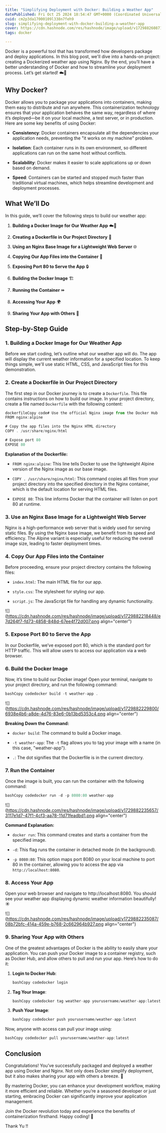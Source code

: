 ```yaml
---
title: "Simplifying Deployment with Docker: Building a Weather App"
datePublished: Fri Oct 25 2024 18:54:47 GMT+0000 (Coordinated Universal Time)
cuid: cm2p3da17000109l338n7feh9
slug: simplifying-deployment-with-docker-building-a-weather-app
cover: https://cdn.hashnode.com/res/hashnode/image/upload/v1729882608719/1134f407-c271-49c8-8163-ecef9ae337d2.jpeg
tags: docker

---
```


Docker is a powerful tool that has transformed how developers package and deploy applications. In this blog post, we'll dive into a hands-on project: creating a Dockerized weather app using Nginx. By the end, you’ll have a better understanding of Docker and how to streamline your deployment process. Let’s get started! ☁️🚀

## Why Docker?

Docker allows you to package your applications into containers, making them easy to distribute and run anywhere. This containerization technology ensures that your application behaves the same way, regardless of where it’s deployed—be it on your local machine, a test server, or in production. Here are some key benefits of using Docker:

* **Consistency**: Docker containers encapsulate all the dependencies your application needs, preventing the "it works on my machine" problem.
    
* **Isolation**: Each container runs in its own environment, so different applications can run on the same host without conflicts.
    
* **Scalability**: Docker makes it easier to scale applications up or down based on demand.
    
* **Speed**: Containers can be started and stopped much faster than traditional virtual machines, which helps streamline development and deployment processes.
    

## What We’ll Do

In this guide, we’ll cover the following steps to build our weather app:

1. **Building a Docker Image for Our Weather App** ☁️🚀
    
2. **Creating a Dockerfile in Our Project Directory** 📝
    
3. **Using an Nginx Base Image for a Lightweight Web Server** 🌐
    
4. **Copying Our App Files into the Container** 📂
    
5. **Exposing Port 80 to Serve the App** 🔒
    
6. **Building the Docker Image** 🏗️
    
7. **Running the Container** ⏩
    
8. **Accessing Your App** 🌍
    
9. **Sharing Your App with Others** 🔗
    

## Step-by-Step Guide

### 1\. Building a Docker Image for Our Weather App

Before we start coding, let’s outline what our weather app will do. The app will display the current weather information for a specified location. To keep things simple, we'll use static HTML, CSS, and JavaScript files for this demonstration.

### 2\. Create a Dockerfile in Our Project Directory

The first step in our Docker journey is to create a `Dockerfile`. This file contains instructions on how to build our image. In your project directory, create a file named `Dockerfile` with the following content:

```typescript
dockerfileCopy code# Use the official Nginx image from the Docker Hub
FROM nginx:alpine

# Copy the app files into the Nginx HTML directory
COPY . /usr/share/nginx/html

# Expose port 80
EXPOSE 80
```

**Explanation of the Dockerfile:**

* `FROM nginx:alpine`: This line tells Docker to use the lightweight Alpine version of the Nginx image as our base image.
    
* `COPY . /usr/share/nginx/html`: This command copies all files from your project directory into the specified directory in the Nginx container, which is the default location for serving HTML files.
    
* `EXPOSE 80`: This line informs Docker that the container will listen on port 80 at runtime.
    

### 3\. Use an Nginx Base Image for a Lightweight Web Server

Nginx is a high-performance web server that is widely used for serving static files. By using the Nginx base image, we benefit from its speed and efficiency. The Alpine variant is especially useful for reducing the overall image size, leading to faster deployment times.

### 4\. Copy Our App Files into the Container

Before proceeding, ensure your project directory contains the following files:

* `index.html`: The main HTML file for our app.
    
* `style.css`: The stylesheet for styling our app.
    
* `script.js`: The JavaScript file for handling any dynamic functionality.
    

![](https://cdn.hashnode.com/res/hashnode/image/upload/v1729882218448/e7d264f7-fd73-4858-848d-67ee4f72d007.png align="center")

### 5\. Expose Port 80 to Serve the App

In our Dockerfile, we’ve exposed port 80, which is the standard port for HTTP traffic. This will allow users to access our application via a web browser.

### 6\. Build the Docker Image

Now, it’s time to build our Docker image! Open your terminal, navigate to your project directory, and run the following command:

```typescript
bashCopy codedocker build -t weather-app .
```

![](https://cdn.hashnode.com/res/hashnode/image/upload/v1729882229800/6938e4b6-a8de-4d76-83e6-0b13bd5353c4.png align="center")

**Breaking Down the Command:**

* `docker build`: The command to build a Docker image.
    
* `-t weather-app`: The `-t` flag allows you to tag your image with a name (in this case, "weather-app").
    
* `.`: The dot signifies that the Dockerfile is in the current directory.
    

### 7\. Run the Container

Once the image is built, you can run the container with the following command:

```typescript
bashCopy codedocker run -d -p 8080:80 weather-app
```

![](https://cdn.hashnode.com/res/hashnode/image/upload/v1729882235657/3117e1d7-47f1-4cf3-aa78-11d71feadbd1.png align="center")

**Command Explanation:**

* `docker run`: This command creates and starts a container from the specified image.
    
* `-d`: This flag runs the container in detached mode (in the background).
    
* `-p 8080:80`: This option maps port 8080 on your local machine to port 80 in the container, allowing you to access the app via `http://localhost:8080`.
    

### 8\. Access Your App

Open your web browser and navigate to http://localhost:8080. You should see your weather app displaying dynamic weather information beautifully! ☀️

![](https://cdn.hashnode.com/res/hashnode/image/upload/v1729882235087/08b72bfc-414a-459e-b768-2c662964b927.png align="center")

### 9\. Sharing Your App with Others

One of the greatest advantages of Docker is the ability to easily share your application. You can push your Docker image to a container registry, such as Docker Hub, and allow others to pull and run your app. Here’s how to do it:

1. **Login to Docker Hub**:
    
    ```typescript
    bashCopy codedocker login
    ```
    
2. **Tag Your Image**:
    
    ```typescript
    bashCopy codedocker tag weather-app yourusername/weather-app:latest
    ```
    
3. **Push Your Image**:
    
    ```typescript
    bashCopy codedocker push yourusername/weather-app:latest
    ```
    

Now, anyone with access can pull your image using:

```typescript
bashCopy codedocker pull yourusername/weather-app:latest
```

## Conclusion

Congratulations! You’ve successfully packaged and deployed a weather app using Docker and Nginx. Not only does Docker simplify deployment, but it also makes sharing your app with others a breeze. 🔗

By mastering Docker, you can enhance your development workflow, making it more efficient and reliable. Whether you’re a seasoned developer or just starting, embracing Docker can significantly improve your application management.

Join the Docker revolution today and experience the benefits of containerization firsthand. Happy coding! 💪

Thank Yu !!